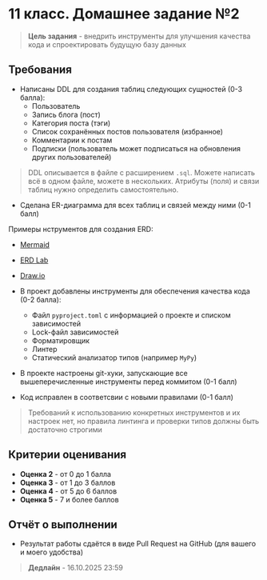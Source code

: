 # 11 класс. Домашнее задание №2

> **Цель задания** - внедрить инструменты для улучшения качества кода и спроектировать будущую базу данных

## Требования

- Написаны DDL для создания таблиц следующих сущностей (0-3 балла):
  - Пользователь
  - Запись блога (пост)
  - Категория поста (тэги)
  - Список сохранённых постов пользователя (избранное)
  - Комментарии к постам
  - Подписки (пользователь может подписаться на обновления других пользователей)

> DDL описывается в файле с расширением `.sql`. Можете написать всё в одном файле, можете в нескольких. Атрибуты (поля) и связи таблиц нужно определить самостоятельно.

- Сделана ER-диаграмма для всех таблиц и связей между ними (0-1 балл)

Примеры нструментов для создания ERD:
- [Mermaid](https://mermaid.live)
- [ERD Lab](https://erdlab.io)
- [Draw.io](https://www.drawio.com/)

- В проект добавлены инструменты для обеспечения качества кода (0-2 балла):
  - Файл `pyproject.toml` с информацией о проекте и списком зависимостей
  - Lock-файл зависимостей
  - Форматировщик
  - Линтер
  - Статический анализатор типов (например `MyPy`)
- В проекте настроены git-хуки, запускающие все вышеперечисленные инструменты перед коммитом (0-1 балл)
- Код исправлен в соответсвии с новыми правилами (0-1 балл)

> Требований к использованию конкретных инструментов и их настроек нет, но правила линтинга и проверки типов должны быть достаточно строгими

## Критерии оценивания

- **Оценка 2** - от 0 до 1 балла
- **Оценка 3** - от 1 до 3 баллов
- **Оценка 4** - от 5 до 6 баллов
- **Оценка 5** - 7 и более баллов

## Отчёт о выполнении

- Результат работы сдаётся в виде Pull Request на GitHub (для вашего и моего удобства)

> **Дедлайн** - 16.10.2025 23:59

